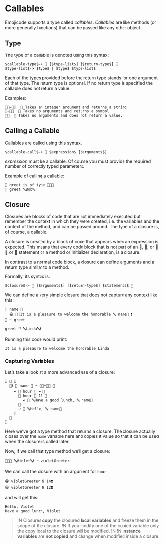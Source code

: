 # Callables

Emojicode supports a type called *callables*. *Callables* are like methods (or
more generally functions) that can be passed like any other object.

## Type

The type of a callable is denoted using this syntax:

```syntax
$callable-type$-> 🍇 [$type-list$] [$return-type$] 🍉
$type-list$-> $type$ | $type$ $type-list$
```

Each of the types provided before the return type stands for one argument of
that type. The return type is optional. If no return type is specified the
callable does not return a value.

Examples:

```
🍇🔢➡️🔡🍉  💭 Takes an integer argument and returns a string
🍇➡️🔣🍉  💭 Takes no arguments and returns a symbol
🍇🍉  💭 Takes no arguments and does not return a value.
```

## Calling a Callable

Callables are called using this syntax.

```syntax
$callable-call$-> 🍭 $expression$ [$arguments$]
```

*expression* must be a callable. Of course you must provide the required number
of correctly typed parameters.

Example of calling a callable:

```
👴 greet is of type 🍇🔡🍉
🍭 greet 🔤Bob🔤
```

## Closure

Closures are blocks of code that are not immediately executed but remember the
context in which they were created, i.e. the variables and the context of the
method, and can be passed around. The type of a closure is, of course,
a callable.

A closure is created by a block of code that appears when an expression is
expected. This means that every code block that is not part of an 🍊, 🍓, or 🍋
🔂 or 🔁 statement or a method or initializer declaration, is a closure.

In contrast to a normal code block, a closure can define arguments and a return
type similar to a method.

Formally, its syntax is:

```syntax
$closure$-> 🍇 [$arguments$] [$return-type$] $statements$ 🍉
```

We can define a very simple closure that does not capture any context like this:

```
🍇 name 🔡
  😀 🍪🔤It is a plesaure to welcome the honorable 🔤 name🍪 ❗️
🍉 ➡️ greet

greet ⁉️ 🔤Linda🔤❗️
```

Running this code would print:

```
It is a plesaure to welcome the honorable Linda
```

### Capturing Variables

Let’s take a look at a more advanced use of a closure:

```
🐇 🍤 🍇
  🐇❗️ 🙋 name 🔡 ➡️ 🍇🔢➡️🔡🍉 🍇
    ↩️ 🍇 hour 🔢 ➡️ 🔡
      🍊 hour 🙌 12 🍇
        ↩️ 🍪 🔤Have a good lunch, 🔤 name🍪
      🍉
      ↩️ 🍪 🔤Hello, 🔤 name🍪
    🍉
  🍉
🍉
```

Here we’ve got a type method that returns a closure. The closure actually
closes over the `name` variable here and copies it value so that it can be used
when the closure is called later.

Now, if we call that type method we’ll get a closure:

```
🙋🐇🍤 🔤Violet🔤❗️ ➡️ violetGreeter
```

We can call the closure with an argument for `hour`

```
😀 violetGreeter ⁉️ 14❗️❗️
😀 violetGreeter ⁉️ 12❗️❗
```

and will get this:

```
Hello, Violet
Have a good lunch, Violet
```

>!N Closures **copy** the closured **local variables** and freeze them in the scope of the closure.
>!N If you modify one of the copied variable only the copy local to the closure will be modified.
>!N
>!N **Instance variables** are **not copied** and change when modified inside a closure.

